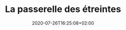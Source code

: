 ---
title: "La passerelle des étreintes"
date: 2020-07-26T16:25:08+02:00
draft: false
orientation: "Portrait"
imageName: "6.jpg"
weight: 6
url: "/la-passerelle-des-etreintes"
dimensions: "100 x 80"
technique: "Acrylique sur toile"
state: "A vendre"
---
